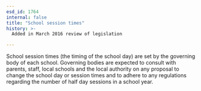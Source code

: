 ```yaml
---
esd_id: 1764
internal: false
title: "School session times"
history: >-
  Added in March 2016 review of legislation

---
```


School session times (the timing of the school day) are set by the governing body of each school.  Governing bodies are expected to consult with parents, staff, local schools and the local authority on any proposal to change the school day or session times and to adhere to any regulations regarding the number of half day sessions in a school year.

